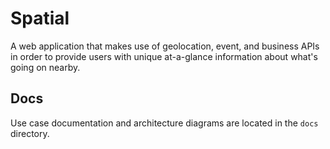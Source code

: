 # Spatial
A web application that makes use of geolocation, event, and business APIs in order to provide users with unique at-a-glance information about what's going on nearby.

## Docs
Use case documentation and architecture diagrams are located in the `docs` directory.
